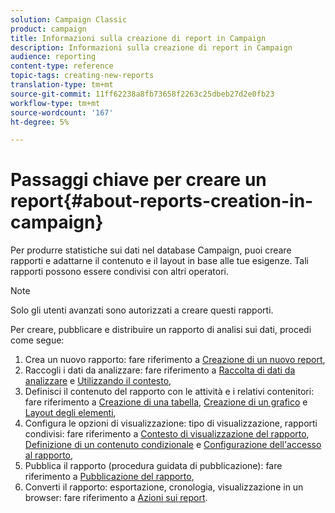 ```yaml
---
solution: Campaign Classic
product: campaign
title: Informazioni sulla creazione di report in Campaign
description: Informazioni sulla creazione di report in Campaign
audience: reporting
content-type: reference
topic-tags: creating-new-reports
translation-type: tm+mt
source-git-commit: 11ff62238a8fb73658f2263c25dbeb27d2e0fb23
workflow-type: tm+mt
source-wordcount: '167'
ht-degree: 5%

---
```



# Passaggi chiave per creare un report{#about-reports-creation-in-campaign}

Per produrre statistiche sui dati nel database Campaign, puoi creare rapporti e adattarne il contenuto e il layout in base alle tue esigenze. Tali rapporti possono essere condivisi con altri operatori.

>[!NOTE]
>
>Solo gli utenti avanzati sono autorizzati a creare questi rapporti.

Per creare, pubblicare e distribuire un rapporto di analisi sui dati, procedi come segue:

1. Crea un nuovo rapporto: fare riferimento a [Creazione di un nuovo report](../../reporting/using/creating-a-new-report.md),
1. Raccogli i dati da analizzare: fare riferimento a [Raccolta di dati da analizzare](../../reporting/using/collecting-data-to-analyze.md) e [Utilizzando il contesto](../../reporting/using/using-the-context.md),
1. Definisci il contenuto del rapporto con le attività e i relativi contenitori: fare riferimento a [Creazione di una tabella](../../reporting/using/creating-a-table.md), [Creazione di un grafico](../../reporting/using/creating-a-chart.md) e [Layout degli elementi](../../reporting/using/element-layout.md),
1. Configura le opzioni di visualizzazione: tipo di visualizzazione, rapporti condivisi: fare riferimento a [Contesto di visualizzazione del rapporto](../../reporting/using/configuring-access-to-the-report.md#report-display-context), [Definizione di un contenuto condizionale](../../reporting/using/defining-a-conditional-content.md) e [Configurazione dell&#39;accesso al rapporto](../../reporting/using/configuring-access-to-the-report.md),
1. Pubblica il rapporto (procedura guidata di pubblicazione): fare riferimento a [Pubblicazione del rapporto](../../reporting/using/configuring-access-to-the-report.md#publishing-the-report),
1. Converti il rapporto: esportazione, cronologia, visualizzazione in un browser: fare riferimento a [Azioni sui report](../../reporting/using/actions-on-reports.md).

